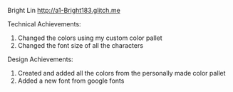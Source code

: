 Bright Lin
http://a1-Bright183.glitch.me


Technical Achievements:
1. Changed the colors using my custom color pallet
2. Changed the font size of all the characters



Design Achievements:
1. Created and added all the colors from the personally made color pallet
2. Added a new font from google fonts